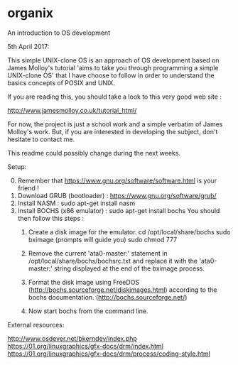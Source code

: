 # organix
An introduction to OS development

5th April 2017:

This simple UNIX-clone OS is an approach of OS development based on James Molloy's
tutorial 'aims to take you through programming a simple UNIX-clone OS' that
I have choose to follow in order to understand the basics concepts of POSIX and UNIX.

If you are reading this, you should take a look to this very good web site :

http://www.jamesmolloy.co.uk/tutorial_html/

For now, the project is just a school work and a simple verbatim of James Molloy's
work. But, if you are interested in developing the subject, don't hesitate to
contact me.

This readme could possibly change during the next weeks.


Setup:

0. Remember that https://www.gnu.org/software/software.html is your friend !
1. Download GRUB (bootloader) : https://www.gnu.org/software/grub/
2. Install NASM : sudo apt-get install nasm
3. Install BOCHS (x86 emulator) : sudo apt-get install bochs
   You should then follow this steps :
   1) Create a disk image for the emulator.
         cd /opt/local/share/bochs
         sudo bximage (prompts will guide you)
         sudo chmod 777 <diskimg-name>

    2) Remove the current 'ata0-master:' statement in /opt/local/share/bochs/bochsrc.txt
       and replace it with the 'ata0-master:' string displayed at the end of the bximage
       process.

    3) Format the disk image using FreeDOS (http://bochs.sourceforge.net/diskimages.html)
       according to the bochs documentation. (http://bochs.sourceforge.net/)

    4) Now start bochs from the command line.


External resources:

  http://www.osdever.net/bkerndev/index.php
  https://01.org/linuxgraphics/gfx-docs/drm/index.html
  https://01.org/linuxgraphics/gfx-docs/drm/process/coding-style.html

